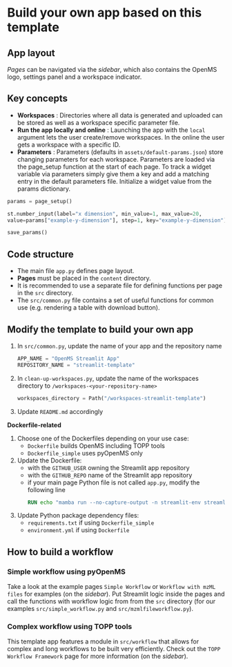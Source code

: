 # Build your own app based on this template

## App layout

*Pages* can be navigated via the *sidebar*, which also contains the OpenMS logo, settings panel and a workspace indicator.

## Key concepts

- **Workspaces**
: Directories where all data is generated and uploaded can be stored as well as a workspace specific parameter file.
- **Run the app locally and online**
: Launching the app with the `local` argument lets the user create/remove workspaces. In the online the user gets a workspace with a specific ID.
- **Parameters**
: Parameters (defaults in `assets/default-params.json`) store changing parameters for each workspace. Parameters are loaded via the page_setup function at the start of each page. To track a widget variable via parameters simply give them a key and add a matching entry in the default parameters file. Initialize a widget value from the params dictionary.

```python
params = page_setup()

st.number_input(label="x dimension", min_value=1, max_value=20,
value=params["example-y-dimension"], step=1, key="example-y-dimension")

save_params()
```

## Code structure
- The main file `app.py` defines page layout.
- **Pages** must be placed in the `content` directory.
- It is recommended to use a separate file for defining functions per page in the `src` directory.
- The `src/common.py` file contains a set of useful functions for common use (e.g. rendering a table with download button).

## Modify the template to build your own app

1. In `src/common.py`, update the name of your app and the repository name
    ```python
    APP_NAME = "OpenMS Streamlit App"
    REPOSITORY_NAME = "streamlit-template"
    ```
2. In `clean-up-workspaces.py`, update the name of the workspaces directory to `/workspaces-<your-repository-name>`
    ```python
    workspaces_directory = Path("/workspaces-streamlit-template")
    ```
3. Update `README.md` accordingly


**Dockerfile-related**
1. Choose one of the Dockerfiles depending on your use case:
    - `Dockerfile` builds OpenMS including TOPP tools
    - `Dockerfile_simple` uses pyOpenMS only
2. Update the Dockerfile:
    - with the `GITHUB_USER` owning the Streamlit app repository
    - with the `GITHUB_REPO` name of the Streamlit app repository
    - if your main page Python file is not called `app.py`, modify the following line
        ```dockerfile
        RUN echo "mamba run --no-capture-output -n streamlit-env streamlit run app.py" >> /app/entrypoint.sh
        ```
3. Update Python package dependency files:
    - `requirements.txt` if using `Dockerfile_simple`
    - `environment.yml` if using `Dockerfile`
   
## How to build a workflow

### Simple workflow using pyOpenMS

Take a look at the example pages `Simple Workflow` or `Workflow with mzML files` for examples (on the *sidebar*). Put Streamlit logic inside the pages and call the functions with workflow logic from from the `src` directory (for our examples `src/simple_workflow.py` and `src/mzmlfileworkflow.py`).

### Complex workflow using TOPP tools

This template app features a module in `src/workflow` that allows for complex and long workflows to be built very efficiently. Check out the `TOPP Workflow Framework` page for more information (on the *sidebar*).